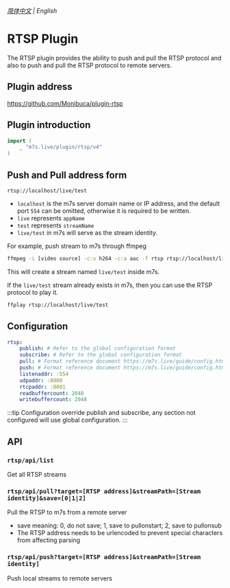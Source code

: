 _[简体中文](https://github.com/Monibuca/plugin-rtsp) | English_
# RTSP Plugin

The RTSP plugin provides the ability to push and pull the RTSP protocol and also to push and pull the RTSP protocol to remote servers.

## Plugin address

https://github.com/Monibuca/plugin-rtsp

## Plugin introduction

```go
import (
    _ "m7s.live/plugin/rtsp/v4"
)
```

## Push and Pull address form

```
rtsp://localhost/live/test
```
- `localhost` is the m7s server domain name or IP address, and the default port `554` can be omitted, otherwise it is required to be written.
- `live` represents `appName`
- `test` represents `streamName`
- `live/test` in m7s will serve as the stream identity.

For example, push stream to m7s through ffmpeg

```bash
ffmpeg -i [video source] -c:v h264 -c:a aac -f rtsp rtsp://localhost/live/test
```

This will create a stream named `live/test` inside m7s.

If the `live/test` stream already exists in m7s, then you can use the RTSP protocol to play it.

```bash
ffplay rtsp://localhost/live/test
```

## Configuration

```yaml
rtsp:
    publish: # Refer to the global configuration format
    subscribe: # Refer to the global configuration format
    pull: # Format reference document https://m7s.live/guide/config.html#%E6%8F%92%E4%BB%B6%E9%85%8D%E7%BD%AE
    push: # Format reference document https://m7s.live/guide/config.html#%E6%8F%92%E4%BB%B6%E9%85%8D%E7%BD%AE
    listenaddr: :554
    udpaddr: :8000
    rtcpaddr: :8001
    readbuffercount: 2048
    writebuffercount: 2048
```
:::tip Configuration override
publish and subscribe, any section not configured will use global configuration.
:::

## API

### `rtsp/api/list`
Get all RTSP streams

### `rtsp/api/pull?target=[RTSP address]&streamPath=[Stream identity]&save=[0|1|2]`
Pull the RTSP to m7s from a remote server
- save meaning: 0, do not save; 1, save to pullonstart; 2, save to pullonsub
- The RTSP address needs to be urlencoded to prevent special characters from affecting parsing
### `rtsp/api/push?target=[RTSP address]&streamPath=[Stream identity]`
Push local streams to remote servers
